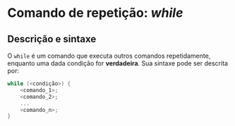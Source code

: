 # Comando de repetição: *while*

## Descrição e sintaxe

O `while` é um comando que executa outros comandos repetidamente, enquanto uma dada condição for **verdadeira**. Sua sintaxe pode ser descrita por:

```c
while (<condição>) {
    <comando_1>;
    <comando_2>;
    ...
    <comando_n>;
}
```